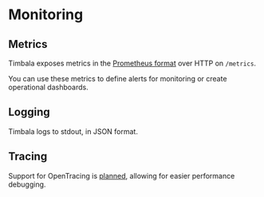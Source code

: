 # Monitoring

## Metrics

Timbala exposes metrics in the [Prometheus format][] over HTTP on `/metrics`.

You can use these metrics to define alerts for monitoring or create operational
dashboards.

[Prometheus format]: https://prometheus.io/docs/instrumenting/exposition_formats/

## Logging

Timbala logs to stdout, in JSON format.

## Tracing

Support for OpenTracing is [planned][], allowing for easier performance
debugging.

[planned]: https://github.com/mattbostock/timbala/issues/42
